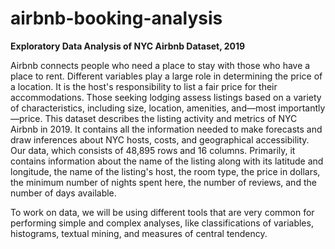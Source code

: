 # airbnb-booking-analysis
**Exploratory Data Analysis of NYC Airbnb Dataset, 2019**

Airbnb connects people who need a place to stay with those who have a place to rent. Different variables play a large role in determining the price of a location. It is the host's responsibility to list a fair price for their accommodations. Those seeking lodging assess listings based on a variety of characteristics, including size, location, amenities, and—most importantly—price. This dataset describes the listing activity and metrics of NYC Airbnb in 2019. It contains all the information needed to
make forecasts and draw inferences about NYC hosts, costs, and geographical accessibility. Our data, which consists of 48,895 rows and 16 columns. Primarily, it contains information about the name of the listing along with its latitude and longitude, the name of the listing's host, the room type, the price in dollars, the minimum number of nights spent here, the number of reviews, and the number of days available.

To work on data, we will be using different tools that are very common for performing simple and complex analyses, like classifications of variables, histograms, textual
mining, and measures of central tendency.
